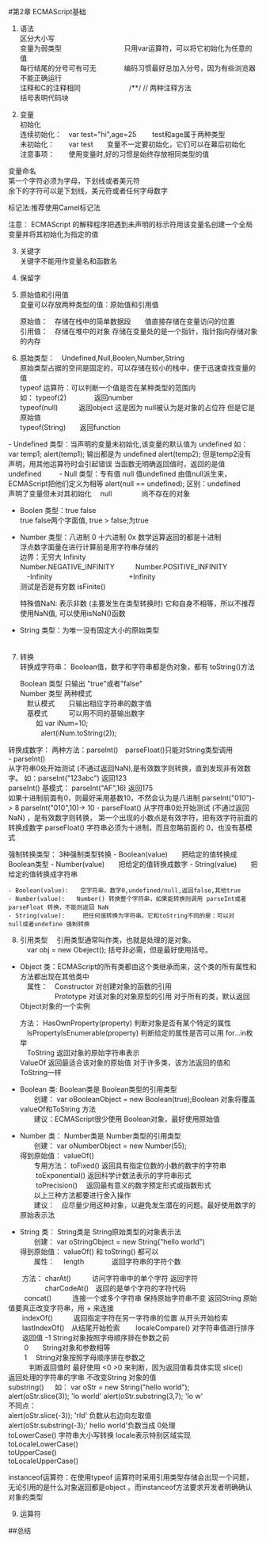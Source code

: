 #第2章 ECMAScript基础

1. 语法  
 区分大小写  
 变量为弱类型　　　　　　　　　只用var运算符，可以将它初始化为任意的值  
 每行结尾的分号可有可无　　　　编码习惯最好总加入分号，因为有些浏览器不能正确运行  
 注释和C的注释相同　　　　　　　/**/  // 两种注释方法  
 括号表明代码块　　        
 
2. 变量  
  初始化  
  连续初始化：　var test="hi",age=25 　　test和age属于两种类型  
  未初始化：　　var test　　变量不一定要初始化，它们可以在幕后初始化  
  注意事项：　　使用变量时,好的习惯是始终存放相同类型的值  
 
  变量命名  
  第一个字符必须为字母，下划线或者美元符  
  余下的字符可以是下划线，美元符或者任何字母数字  
 
  标记法:推荐使用Camel标记法
  
 注意： ECMAScript 的解释程序把遇到未声明的标示符用该变量名创建一个全局变量并将其初始化为指定的值  
        
3. 关键字  
  关键字不能用作变量名和函数名  

4. 保留字  
 
5. 原始值和引用值  
  变量可以存放两种类型的值：原始值和引用值  

   原始值：　存储在栈中的简单数据段　　值直接存储在变量访问的位置  
   引用值：　存储在堆中的对象          存储在变量处的是一个指针，指针指向存储对象的内存   
 
6. 原始类型：　Undefined,Null,Boolen,Number,String   
  原始类型占据的空间是固定的，可以存储在较小的栈中，便于迅速查找变量的值  
      typeof 运算符：可以判断一个值是否在某种类型的范围内   
      如： typeof(2)　　　　返回number  
           typeof(null)　　　返回object 这是因为 null被认为是对象的占位符 但是它是原始值  
           typeof(String)　　返回function 
  <p> 
  - Undefined 类型：当声明的变量未初始化,该变量的默认值为 undefined  
       如：var temp1;  
       alert(temp1); 输出都是为 undefined  
       alert(temp2); 但是temp2没有声明，用其他运算符时会引起错误  
       当函数无明确返回值时，返回的是值 undefined　
       　
  - Null 类型：专有值 null  
        值undefined 由值null派生来，ECMAScript把他们定义为相等 alert(null == undefined);  
        区别：undefined　　声明了变量但未对其初始化  
              　null　　　　 尚不存在的对象

  - Boolen 类型：true false  
         true false两个字面值, true > false;为true  

  - Number 类型：八进制 0 十六进制 0x 数学运算返回的都是十进制  
        浮点数字面量在进行计算前是用字符串存储的  
        边界：无穷大 Infinity  
        Number.NEGATIVE_INFINITY　　　Number.POSITIVE_INFINITY   
            　-Infinity　　　　　　　　　　　+Infinity   
        测试是否是有穷数 isFinite()  

      特殊值NaN: 表示非数 (主要发生在类型转换时)  它和自身不相等，所以不推荐使用NaN值, 可以使用isNaN()函数

  - String 类型：为唯一没有固定大小的原始类型  
　 </p>

7. 转换  
   转换成字符串： Boolean值，数字和字符串都是伪对象，都有 toString()方法  

      Boolean 类型 只输出 "true"或者"false"   
      Number 类型  两种模式    
      　默认模式　　只输出相应字符串的数字值  
      　基模式　　　可以用不同的基输出数字  
   　　 如  var iNum=10;  
      　　　alert(iNum.toString(2));  

  转换成数字： 两种方法：parseInt()　parseFloat()只能对String类型调用  
    - parseInt()              
      从字符串0处开始测试 (不通过返回NaN),是有效数字则转换，直到发现非有效数字。
      如：parseInt("123abc") 返回123  
      parseInt() 基模式： 
      parseInt("AF",16)  返回175  
      如果十进制前面有0，则最好采用基数10，不然会认为是八进制
                     parseInt("010")-> 8   parseInt("010",10)-> 10
    - parseFloat()
      从字符串0处开始测试 (不通过返回NaN) ，是有效数字则转换， 第一个出现的小数点是有效字符，把有效字符前面的转换成数字
      parseFloat() 字符串必须为十进制，而且忽略前面的 0，也没有基模式
  
 强制转换类型： 3种强制类型转换
    - Boolean(value)　　把给定的值转换成 Boolean类型
    - Number(value)　　把给定的值转换成数字
    - String(value)　　把给定的值转换成字符串
                    
    - Boolean(value):　　空字符串，数字0,undefined/null,返回false,其他true
    - Number(value):　　Number() 转换整个字符串，如果能转换则调用 parseInt或者parseFloat 转换，不能则返回 NaN
    - String(value):　　　把任何值转换为字符串。它和toString不同的是：可以对 　null或者undefine 强制转换

8. 引用类型
  　引用类型通常叫作类，也就是处理的是对象。  
  　var obj = new Obeject(); 括号非必需，但是最好使用括号。 

  - Object 类：ECMAScript的所有类都由这个类继承而来，这个类的所有属性和方法都出现在其他类中  
  　属性：　Constructor 对创建对象的函数的引用  
  　　　　　Prototype   对该对象的对象原型的引用 对于所有的类，默认返回 Object对象的一个实例  
  
    方法： HasOwnProperty(property) 判断对象是否有某个特定的属性  
        　IsPropertyIsEnumerable(property) 判断给定的属性是否可以用 for...in枚举              
        　ToString   返回对象的原始字符串表示  
          ValueOf    返回最适合该对象的原始值 对于许多类，该方法返回的值和 ToString一样  

  - Boolean 类: Boolean类是 Boolean类型的引用类型  
  　　创建： var oBooleanObject = new Boolean(true);Boolean 对象将覆盖 valueOf和ToString 方法  
  　　建议：ECMAScript很少使用 Boolean对象，最好使用原始值  
    
  - Number 类： Number类是 Number类型的引用类型  
  　　创建： var oNumberObject = new Number(55);  
              得到原始值： valueOf()  
  　　专用方法： toFixed() 返回具有指定位数的小数的数字的字符串  
      　　       toExponential() 返回科学计数法表示的字符串形式  
          　　   toPrecision() 　返回最有意义的数字预定形式或指数形式  
              　　以上三种方法都要进行舍入操作  
  　　建议：　应尽量少用这种对象，以避免发生潜在的问题。最好使用数字的原始表示法  
    
  - String 类： String类是 String原始类型的对象表示法  
  　　创建： var oStringObject = new String("hello world")   
             得到原始值： valueOf() 和 toString() 都可以    
  　　属性： 　length　　　　返回字符串的字符个数  

  　　方法： charAt()　　　访问字符串中的单个字符 返回字符  
  　　　　　 charCodeAt()　返回的是单个字符的字符代码  
        　　 concat()　　　连接一个或多个字符串 保持原始字符串不变 返回String   原始值要真正改变字符串，用 + 来连接   
         　　indexOf()　　　返回指定字符在另一字符串的位置 从开头开始检索  
         　　lastIndexOf()　从结尾开始检索
         　　localeCompare() 对字符串值进行排序   
          　　返回值  -1 String对象按照字母顺序排在参数之前  
                 　　 0　　String对象和参数相等  
                 　　 1  　String对象按照字母顺序排在参数之    
                　　　判断返回值时 最好使用 <0 >0 来判断，因为返回值看具体实现
         slice()　　　　返回处理的字符串的字串   不改变String 对象的值  
         substring() 　
             如： var oStr = new String("hello world");  
                  alert(oStr.slice(3)); 'lo world'                            alert(oStr.substring(3,7); 'lo w'  
             不同点：  
                  alert(oStr.slice(-3)); 'rld'  负数从右边向左取值  
                  alert(oStr.substring(-3);'    hello world'负数当成 0处理  
        toLowerCase()        字符串大小写转换 locale表示特别区域实现   
        toLocaleLowerCase()   
        toUpperCase()  
        toLocaleUpperCase()  

instanceof运算符：在使用typeof   运算符时采用引用类型存储会出现一个问题，无论引用的是什么对象返回都是object   。而instanceof方法要求开发者明确确认对象的类型  

9. 运算符

##总结
